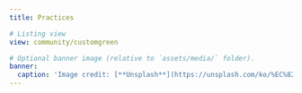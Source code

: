 ```yaml
---
title: Practices

# Listing view
view: community/customgreen

# Optional banner image (relative to `assets/media/` folder).
banner:
  caption: 'Image credit: [**Unsplash**](https://unsplash.com/ko/%EC%82%AC%EC%A7%84/%EB%B8%8C%EB%A3%A8%ED%81%B4%EB%A6%B0-%EB%8B%A4%EB%A6%AC%EC%97%90-%EC%84%9C-%EC%9E%88%EB%8A%94-%EC%97%AC%EC%9E%90-pLCdAaMFLTE)'
---
```

